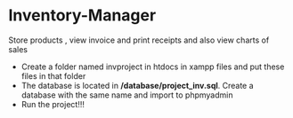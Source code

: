 # Inventory-Manager
Store products , view invoice and print receipts and also view charts of sales

<ul>
<li>Create a folder named invproject in htdocs in xampp files and put these files in that folder</li>
<li>The database is located in <strong>/database/project_inv.sql</strong>. Create a database with the same name and import to phpmyadmin</li>
<li>Run the project!!!</li>
 </ul>
